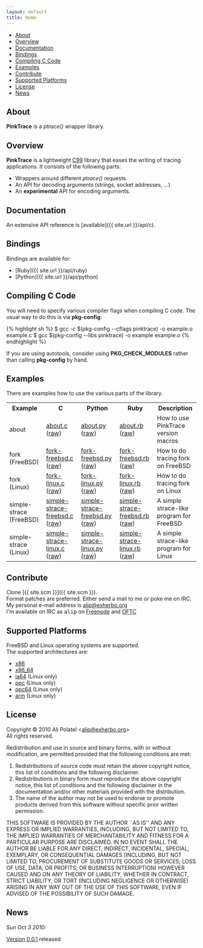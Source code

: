 ```yaml
---
layout: default
title: Home
---
```


* [About](#about)
* [Overview](#overview)
* [Documentation](#documentation)
* [Bindings](#bindings)
* [Compiling C Code](#compiling_c_code)
* [Examples](#examples)
* [Contribute](#contribute)
* [Supported Platforms](#supported_platforms)
* [License](#license)
* [News](#news)

## About
**PinkTrace** is a *ptrace()* wrapper library.

## Overview
**PinkTrace** is a lightweight [C99](http://en.wikipedia.org/wiki/C99) library that eases the writing of tracing
applications. It consists of the following parts:

- Wrappers around different *ptrace()* requests.
- An API for decoding arguments (strings, socket addresses, ...)
- An **experimental** API for encoding arguments.

## Documentation
An extensive API reference is [available]({{ site.url }}/api/c).

## Bindings
Bindings are available for:

- [Ruby]({{ site.url }}/api/ruby)
- [Python]({{ site.url }}/api/python)

## Compiling C Code
You will need to specify various compiler flags when compiling C code. The
usual way to do this is via **pkg-config**:

{% highlight sh %}
    $ gcc -c $(pkg-config --cflags pinktrace) -o example.o example.c
    $ gcc $(pkg-config --libs pinktrace) -o example example.o
{% endhighlight %}

If you are using autotools, consider using **PKG\_CHECK\_MODULES** rather than
calling **pkg-config** by hand.

## Examples
There are examples how to use the various parts of the library.

<table border="0">
    <tr>
        <th>Example</th>
        <th>C</th>
        <th>Python</th>
        <th>Ruby</th>
        <th>Description</th>
    </tr>
    <tr>
        <td>about</td>
        <td>
            <a href="{{ site.url }}/c-pink-about.html">about.c</a>
            (<a href="{{ site.url }}/examples/c/pink-about.c">raw</a>)
        </td>
        <td>
            <a href="{{ site.url }}/py-pink-about.html">about.py</a>
            (<a href="{{ site.url }}/examples/python/pink-about.py">raw</a>)
        </td>
        <td>
            <a href="{{ site.url }}/rb-pink-about.html">about.rb</a>
            (<a href="{{ site.url }}/examples/ruby/pink-about.rb">raw</a>)
        </td>
        <td>How to use PinkTrace version macros</td>
    </tr>
    <tr>
        <td>fork (FreeBSD)</td>
        <td>
            <a href="{{ site.url }}/c-pink-fork-freebsd.html">fork-freebsd.c</a>
            (<a href="{{ site.url }}/examples/c/pink-fork-freebsd.c">raw</a>)
        </td>
        <td>
            <a href="{{ site.url }}/py-pink-fork-freebsd.html">fork-freebsd.py</a>
            (<a href="{{ site.url }}/examples/python/pink-fork-freebsd.py">raw</a>)
        </td>
        <td>
            <a href="{{ site.url }}/rb-pink-fork-freebsd.html">fork-freebsd.rb</a>
            (<a href="{{ site.url }}/examples/ruby/pink-fork-freebsd.rb">raw</a>)
        </td>
        <td>How to do tracing fork on FreeBSD</td>
    </tr>
    <tr>
        <td>fork (Linux)</td>
        <td>
            <a href="{{ site.url }}/c-pink-fork-linux.html">fork-linux.c</a>
            (<a href="{{ site.url }}/examples/c/pink-fork-linux.c">raw</a>)
        </td>
        <td>
            <a href="{{ site.url }}/py-pink-fork-linux.html">fork-linux.py</a>
            (<a href="{{ site.url }}/examples/python/pink-fork-linux.py">raw</a>)
        </td>
        <td>
            <a href="{{ site.url }}/rb-pink-fork-linux.html">fork-linux.rb</a>
            (<a href="{{ site.url }}/examples/ruby/pink-fork-linux.rb">raw</a>)
        </td>
        <td>How to do tracing fork on Linux</td>
    </tr>
    <tr>
        <td>simple-strace (FreeBSD)</td>
        <td>
            <a href="{{ site.url }}/c-pink-simple-strace-freebsd.html">simple-strace-freebsd.c</a>
            (<a href="{{ site.url }}/examples/c/pink-simple-strace-freebsd.c">raw</a>)
        </td>
        <td>
            <a href="{{ site.url }}/py-pink-simple-strace-freebsd.html">simple-strace-freebsd.py</a>
            (<a href="{{ site.url }}/examples/python/pink-simple-strace-freebsd.py">raw</a>)
        </td>
        <td>
            <a href="{{ site.url }}/rb-pink-simple-strace-freebsd.html">simple-strace-freebsd.rb</a>
            (<a href="{{ site.url }}/examples/ruby/pink-simple-strace-freebsd.rb">raw</a>)
        </td>
        <td>A simple strace-like program for FreeBSD</td>
    </tr>
    <tr>
        <td>simple-strace (Linux)</td>
        <td>
            <a href="{{ site.url }}/c-pink-simple-strace-linux.html">simple-strace-linux.c</a>
            (<a href="{{ site.url }}/examples/c/pink-simple-strace-linux.c">raw</a>)
        </td>
        <td>
            <a href="{{ site.url }}/py-pink-simple-strace-linux.html">simple-strace-linux.py</a>
            (<a href="{{ site.url }}/examples/python/pink-simple-strace-linux.py">raw</a>)
        </td>
        <td>
            <a href="{{ site.url }}/rb-pink-simple-strace-linux.html">simple-strace-linux.rb</a>
            (<a href="{{ site.url }}/examples/ruby/pink-simple-strace-linux.rb">raw</a>)
        </td>
        <td>A simple strace-like program for Linux</td>
    </tr>
</table>

## Contribute
Clone [{{ site.scm }}]({{ site.scm }}).  
Format patches are preferred. Either send a mail to me or poke me on IRC.  
My personal e-mail address is [alip@exherbo.org](mailto://alip@exherbo.org)  
I'm available on IRC as <tt>alip</tt> on [Freenode](http://freenode.net) and
[OFTC](http://www.oftc.net/)

## Supported Platforms
FreeBSD and Linux operating systems are supported.  
The supported architectures are:

- [x86](http://en.wikipedia.org/wiki/X86)
- [x86\_64](http://en.wikipedia.org/wiki/X86_64)
- [ia64](http://en.wikipedia.org/wiki/Ia64) (Linux only)
- [ppc](http://en.wikipedia.org/wiki/PowerPC) (Linux only)
- [ppc64](http://en.wikipedia.org/wiki/Ppc64) (Linux only)
- [arm](http://en.wikipedia.org/wiki/ARM_architecture) (Linux only)

## License
Copyright &copy; 2010 Ali Polatel &lt;[alip@exherbo.org](mailto:alip@exherbo.org)&gt;  
All rights reserved.

Redistribution and use in source and binary forms, with or without
modification, are permitted provided that the following conditions
are met:

1. Redistributions of source code must retain the above copyright
   notice, this list of conditions and the following disclaimer.
2. Redistributions in binary form must reproduce the above copyright
   notice, this list of conditions and the following disclaimer in the
   documentation and/or other materials provided with the distribution.
3. The name of the author may not be used to endorse or promote products
   derived from this software without specific prior written permission.

THIS SOFTWARE IS PROVIDED BY THE AUTHOR \`\`AS IS'' AND ANY EXPRESS OR
IMPLIED WARRANTIES, INCLUDING, BUT NOT LIMITED TO, THE IMPLIED WARRANTIES
OF MERCHANTABILITY AND FITNESS FOR A PARTICULAR PURPOSE ARE DISCLAIMED.
IN NO EVENT SHALL THE AUTHOR BE LIABLE FOR ANY DIRECT, INDIRECT,
INCIDENTAL, SPECIAL, EXEMPLARY, OR CONSEQUENTIAL DAMAGES (INCLUDING, BUT
NOT LIMITED TO, PROCUREMENT OF SUBSTITUTE GOODS OR SERVICES; LOSS OF USE,
DATA, OR PROFITS; OR BUSINESS INTERRUPTION) HOWEVER CAUSED AND ON ANY
THEORY OF LIABILITY, WHETHER IN CONTRACT, STRICT LIABILITY, OR TORT
(INCLUDING NEGLIGENCE OR OTHERWISE) ARISING IN ANY WAY OUT OF THE USE OF
THIS SOFTWARE, EVEN IF ADVISED OF THE POSSIBILITY OF SUCH DAMAGE.

## News

*Sun Oct 3 2010:*

[Version 0.0.1](http://dev.exherbo.org/~alip/pinktrace/release/pinktrace-0.0.1.tar.bz2) released

<!-- vim: set tw=120 ft=mkd spell spelllang=en sw=4 sts=4 et : -->
